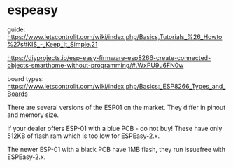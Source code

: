# espeasy

guide: https://www.letscontrolit.com/wiki/index.php/Basics,Tutorials_%26_Howto%27s#KIS_-_Keep_It_Simple.21

https://diyprojects.io/esp-easy-firmware-esp8266-create-connected-objects-smarthome-without-programming/#.WxPU9u6FN0w

board types: https://www.letscontrolit.com/wiki/index.php/Basics:_ESP8266_Types_and_Boards

There are several versions of the ESP01 on the market. They differ in pinout and memory size.

If your dealer offers ESP-01 with a blue PCB - do not buy! These have only 512KB of flash ram which is too low for ESPEasy-2.x.

The newer ESP-01 with a black PCB have 1MB flash, they run issuefree with ESPEasy-2.x.


